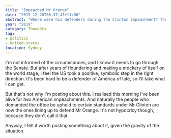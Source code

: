 ```yaml
---
title: "Impeached Mr Orange"
date: "2019-12-20T08:37:43+11:00"
abstract: "Where were his defenders during the Clinton impeachment? The answer may surprise you!"
year: "2019"
category: Thoughts
tag:
- politics
- united-states
location: Sydney
---
```

I'm not informed of the circumstances; and I know it needs to go through the Senate. But after years of floundering and making a mockery of itself on the world stage, I feel the US took a positive, symbolic step in the right direction. It's been hard to be a defender of America of late, so I'll take what I can get.

But that's not why I'm posting about this. I realised this morning I've been alive for *two* American impeachments. And naturally the people who demanded the office be upheld to certain standards under Mr Clinton are now the ones lining up to defend Mr Orange. It's not hypocricy though, because they don't call it that.

Anyway, I felt it worth posting something about it, given the gravity of the situation.

